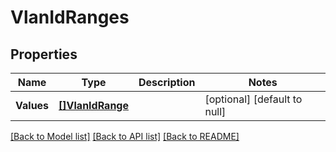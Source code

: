 # VlanIdRanges

## Properties
Name | Type | Description | Notes
------------ | ------------- | ------------- | -------------
**Values** | [**[]VlanIdRange**](VlanIdRange.md) |  | [optional] [default to null]

[[Back to Model list]](../README.md#documentation-for-models) [[Back to API list]](../README.md#documentation-for-api-endpoints) [[Back to README]](../README.md)


